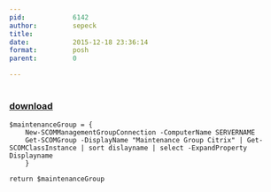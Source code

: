 ```yaml
---
pid:            6142
author:         sepeck
title:          
date:           2015-12-18 23:36:14
format:         posh
parent:         0

---
```


# 

### [download](//scripts/6142.ps1)



```posh
$maintenanceGroup = {
    New-SCOMManagementGroupConnection -ComputerName SERVERNAME
    Get-SCOMGroup -DisplayName "Maintenance Group Citrix" | Get-SCOMClassInstance | sort dislayname | select -ExpandProperty Displayname
    }

return $maintenanceGroup
```
